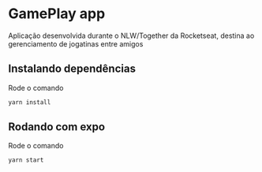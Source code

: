 # GamePlay app

Aplicação desenvolvida durante o NLW/Together da Rocketseat, destina ao gerenciamento de jogatinas entre amigos

## Instalando dependências
Rode o comando
```bash
yarn install
```
## Rodando com expo
Rode o comando
```bash
yarn start
```